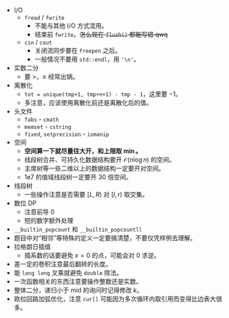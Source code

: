 - I/O
    - `fread` / `fwrite`
        - 不能与其他 I/O 方式混用。
        - 结束前 `fwrite`。~~怎么现在 `flush()` 都能写错 qwq~~
    - `cin` / `cout`
        - 关闭流同步要在 `freopen` 之后。
        - 一般情况不要用 `std::endl`，用 `'\n'`。
- 实数二分
    - 要 $>$，$\ge$ 经常出锅。
- 离散化
    - `tot = unique(tmp+1, tmp+n+1) - tmp - 1`，这里要 $-1$。
    - 多注意，应该使用离散化前还是离散化后的值。
- 头文件
    - `fabs` - `cmath`
    - `memset` - `cstring`
    - `fixed`, `setprecision` - `iomanip`
- 空间
	- **空间算一下就尽量往大开，和上限取 $\min$。**
	- 线段树合并、可持久化数据结构要开 $\mathcal O(n\log n)$ 的空间。
	- 主席树等一些二维以上的数据结构一定要开对空间。
	- 1e7 的值域线段树一定要开 30 倍空间。
- 线段树
	- 一些操作注意是否需要 $[L,R)$ 对 $[l,r)$ 取交集。
- 数位 DP
	- 注意前导 0
	- 短的数字额外处理
- `__builtin_popcount` 和 `__builtin_popcountll`
- 题目中对“相邻”等特殊的定义一定要搞清楚，不要仅凭样例去理解。
- 拉格朗日插值
	- 插系数的话要避免 $x=0$ 的点，可能会对 $0$ 求逆。
- 差一定的卷积注意最后翻转的长度。
- 能 `long long` 叉乘就避免 `double` 除法。
- 一次函数相关的东西注意要操作整数还是实数。
- 整体二分，递归小于 $\mathrm{mid}$ 的询问时记得修改 $k$。
- 欧拉回路加弧优化，注意 `cur[]` 可能因为多次循环内取引用而变得比边表大很多。